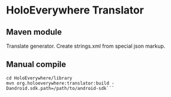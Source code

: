 # HoloEverywhere Translator
## Maven module

Translate generator. Create strings.xml from special json markup.

## Manual compile
```
cd HoloEverywhere/library
mvn org.holoeverywhere:translator:build -Dandroid.sdk.path=/path/to/android-sdk```
